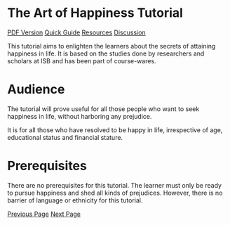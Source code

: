 # The Art of Happiness Tutorial
[PDF Version](../the_art_of_happiness/the_art_of_happiness_pdf_version.md)
[Quick Guide](../the_art_of_happiness/the_art_of_happiness_quick_guide.md)
[Resources](../the_art_of_happiness/the_art_of_happiness_useful_resources.md)
[Discussion](../the_art_of_happiness/the_art_of_happiness_discussion.md)

This tutorial aims to enlighten the learners about the secrets of attaining happiness in life. It is based on the studies done by researchers and scholars at ISB and has been part of course-wares.

# Audience
The tutorial will prove useful for all those people who want to seek happiness in life, without harboring any prejudice.

It is for all those who have resolved to be happy in life, irrespective of age, educational status and financial stature.

# Prerequisites
There are no prerequisites for this tutorial. The learner must only be ready to pursue happiness and shed all kinds of prejudices. However, there is no barrier of language or ethnicity for this tutorial.


[Previous Page](../the_art_of_happiness/index.md) [Next Page](../the_art_of_happiness/the_art_of_happiness_introduction.md) 
